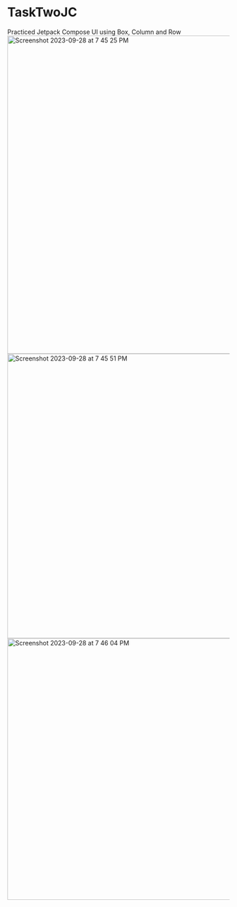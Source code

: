 # TaskTwoJC
Practiced Jetpack Compose UI using Box, Column and Row
<img width="720" alt="Screenshot 2023-09-28 at 7 45 25 PM" src="https://github.com/JunaidSystems/TaskTwoJC/assets/72741787/0999a676-becf-4da9-a781-7177c38f0a93">
<img width="644" alt="Screenshot 2023-09-28 at 7 45 51 PM" src="https://github.com/JunaidSystems/TaskTwoJC/assets/72741787/055b520c-0530-466b-a98f-5093d741cf8b">
<img width="592" alt="Screenshot 2023-09-28 at 7 46 04 PM" src="https://github.com/JunaidSystems/TaskTwoJC/assets/72741787/63f05734-760a-4df0-8b2f-12261117a864">
